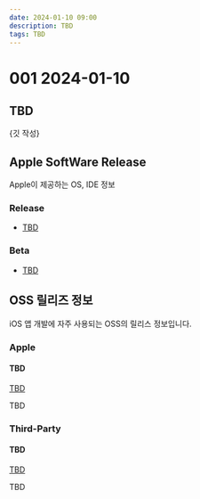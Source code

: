 ```yaml
---
date: 2024-01-10 09:00
description: TBD
tags: TBD
---
```

# 001 2024-01-10

## TBD

{깃 작성}

## Apple SoftWare Release

Apple이 제공하는 OS, IDE 정보

### Release

- [TBD](TBD)

### Beta

- [TBD](TBD)

## OSS 릴리즈 정보

iOS 앱 개발에 자주 사용되는 OSS의 릴리스 정보입니다.

### Apple

#### TBD

[TBD](TBD)

TBD

### Third-Party

#### TBD

[TBD](TBD)

TBD
